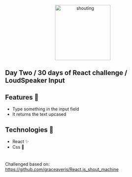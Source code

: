<p  align="center">
<img  src="https://media.giphy.com/media/2A5zHrIPvo8MNnkAXl/giphy.gif"  height="180" alt="shouting">
</p>

## Day Two / 30 days of React challenge / LoudSpeaker Input

## Features :unicorn: 
* Type something in the input field
* It returns the text upcased

## Technologies :mag_right:
* React :sparkles:
* Css :nail_care:

#
Challenged based on: https://github.com/graceaveris/React.js_shout_machine
